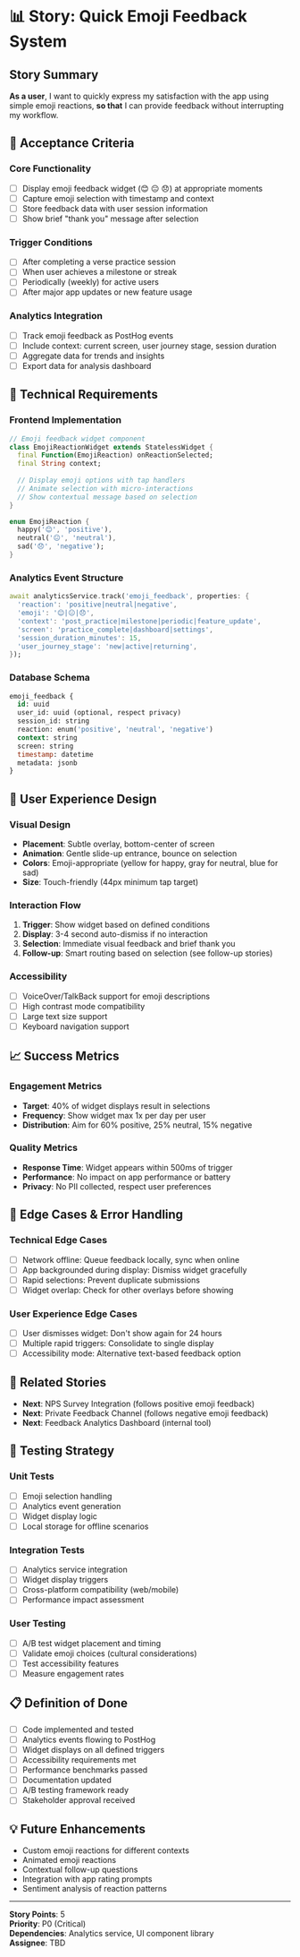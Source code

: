 # 📊 Story: Quick Emoji Feedback System

## Story Summary

**As a user**, I want to quickly express my satisfaction with the app using simple emoji reactions,
**so that** I can provide feedback without interrupting my workflow.

## 🎯 Acceptance Criteria

### Core Functionality

- [ ] Display emoji feedback widget (😊 😐 😞) at appropriate moments
- [ ] Capture emoji selection with timestamp and context
- [ ] Store feedback data with user session information
- [ ] Show brief "thank you" message after selection

### Trigger Conditions

- [ ] After completing a verse practice session
- [ ] When user achieves a milestone or streak
- [ ] Periodically (weekly) for active users
- [ ] After major app updates or new feature usage

### Analytics Integration

- [ ] Track emoji feedback as PostHog events
- [ ] Include context: current screen, user journey stage, session duration
- [ ] Aggregate data for trends and insights
- [ ] Export data for analysis dashboard

## 🔧 Technical Requirements

### Frontend Implementation

```dart
// Emoji feedback widget component
class EmojiReactionWidget extends StatelessWidget {
  final Function(EmojiReaction) onReactionSelected;
  final String context;
  
  // Display emoji options with tap handlers
  // Animate selection with micro-interactions
  // Show contextual message based on selection
}

enum EmojiReaction {
  happy('😊', 'positive'),
  neutral('😐', 'neutral'), 
  sad('😞', 'negative');
}
```

### Analytics Event Structure

```dart
await analyticsService.track('emoji_feedback', properties: {
  'reaction': 'positive|neutral|negative',
  'emoji': '😊|😐|😞',
  'context': 'post_practice|milestone|periodic|feature_update',
  'screen': 'practice_complete|dashboard|settings',
  'session_duration_minutes': 15,
  'user_journey_stage': 'new|active|returning',
});
```

### Database Schema

```sql
emoji_feedback {
  id: uuid
  user_id: uuid (optional, respect privacy)
  session_id: string
  reaction: enum('positive', 'neutral', 'negative')
  context: string
  screen: string
  timestamp: datetime
  metadata: jsonb
}
```

## 🎨 User Experience Design

### Visual Design

- **Placement**: Subtle overlay, bottom-center of screen
- **Animation**: Gentle slide-up entrance, bounce on selection
- **Colors**: Emoji-appropriate (yellow for happy, gray for neutral, blue for sad)
- **Size**: Touch-friendly (44px minimum tap target)

### Interaction Flow

1. **Trigger**: Show widget based on defined conditions
2. **Display**: 3-4 second auto-dismiss if no interaction
3. **Selection**: Immediate visual feedback and brief thank you
4. **Follow-up**: Smart routing based on selection (see follow-up stories)

### Accessibility

- [ ] VoiceOver/TalkBack support for emoji descriptions
- [ ] High contrast mode compatibility
- [ ] Large text size support
- [ ] Keyboard navigation support

## 📈 Success Metrics

### Engagement Metrics

- **Target**: 40% of widget displays result in selections
- **Frequency**: Show widget max 1x per day per user
- **Distribution**: Aim for 60% positive, 25% neutral, 15% negative

### Quality Metrics

- **Response Time**: Widget appears within 500ms of trigger
- **Performance**: No impact on app performance or battery
- **Privacy**: No PII collected, respect user preferences

## 🚦 Edge Cases & Error Handling

### Technical Edge Cases

- [ ] Network offline: Queue feedback locally, sync when online
- [ ] App backgrounded during display: Dismiss widget gracefully
- [ ] Rapid selections: Prevent duplicate submissions
- [ ] Widget overlap: Check for other overlays before showing

### User Experience Edge Cases

- [ ] User dismisses widget: Don't show again for 24 hours
- [ ] Multiple rapid triggers: Consolidate to single display
- [ ] Accessibility mode: Alternative text-based feedback option

## 🔗 Related Stories

- **Next**: NPS Survey Integration (follows positive emoji feedback)
- **Next**: Private Feedback Channel (follows negative emoji feedback)
- **Next**: Feedback Analytics Dashboard (internal tool)

## 🧪 Testing Strategy

### Unit Tests

- [ ] Emoji selection handling
- [ ] Analytics event generation
- [ ] Widget display logic
- [ ] Local storage for offline scenarios

### Integration Tests

- [ ] Analytics service integration
- [ ] Widget display triggers
- [ ] Cross-platform compatibility (web/mobile)
- [ ] Performance impact assessment

### User Testing

- [ ] A/B test widget placement and timing
- [ ] Validate emoji choices (cultural considerations)
- [ ] Test accessibility features
- [ ] Measure engagement rates

## 📋 Definition of Done

- [ ] Code implemented and tested
- [ ] Analytics events flowing to PostHog
- [ ] Widget displays on all defined triggers
- [ ] Accessibility requirements met
- [ ] Performance benchmarks passed
- [ ] Documentation updated
- [ ] A/B testing framework ready
- [ ] Stakeholder approval received

## 💡 Future Enhancements

- Custom emoji reactions for different contexts
- Animated emoji reactions
- Contextual follow-up questions
- Integration with app rating prompts
- Sentiment analysis of reaction patterns

---
**Story Points**: 5  
**Priority**: P0 (Critical)  
**Dependencies**: Analytics service, UI component library  
**Assignee**: TBD